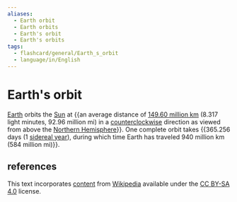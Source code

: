 ```yaml
---
aliases:
  - Earth orbit
  - Earth orbits
  - Earth's orbit
  - Earth's orbits
tags:
  - flashcard/general/Earth_s_orbit
  - language/in/English
---
```


# Earth's orbit

[Earth](Earth.md) orbits the [Sun](Sun.md) at {{an average distance of [149.60 million km](astronomical%20unit.md) (8.317 light minutes, 92.96 million mi) in a [counterclockwise](clockwise.md) direction as viewed from above the [Northern Hemisphere](Northern%20Hemisphere.md)}}. One complete orbit takes {{365.256 days (1 [sidereal year](sidereal%20year.md)), during which time Earth has traveled 940 million km (584 million mi)}}. <!--SR:!2024-10-16,71,270!2024-09-15,31,230-->

## references

This text incorporates [content](https://en.wikipedia.org/wiki/Earth's_orbit) from [Wikipedia](Wikipedia.md) available under the [CC BY-SA 4.0](https://creativecommons.org/licenses/by-sa/4.0/) license.
